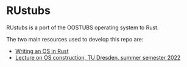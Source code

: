 # RUstubs

RUstubs is a port of the OOSTUBS operating system to Rust. 

The two main resources used to develop this repo are:

- [Writing an OS in Rust](https://os.phil-opp.com/)
- [Lecture on OS construction, TU Dresden, summer semester 2022](https://tu-dresden.de/ing/informatik/sya/professur-fuer-betriebssysteme/studium/vorlesungen/betriebssystembau)
